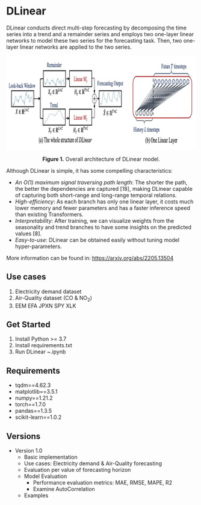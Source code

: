 # DLinear

DLinear conducts direct multi-step forecasting by decomposing the time series into a trend and a remainder series and employs two one-layer linear networks to model these two series for the forecasting task. Then, two one-layer linear networks are applied to the two series.

<p align="center">
<img src=".\utils\pic\DLinear.png" height = "250" alt="" align=center />
<br><br>
<b>Figure 1.</b> Overall architecture of DLinear model.
</p>


Although DLinear is simple, it has some compelling characteristics:

- *An $O(1)$ maximum signal traversing path length*: The shorter the path, the better the dependencies are captured [18], making DLinear capable of capturing both short-range and long-range temporal relations.
- *High-efficiency*: As each branch has only one linear layer, it costs much lower memory and fewer parameters and has a faster inference speed than existing Transformers.
- *Interpretability*: After training, we can visualize weights from the seasonality and trend branches to have some insights on the predicted values [8].
- *Easy-to-use*: DLinear can be obtained easily without tuning model hyper-parameters.

More information can be found in: https://arxiv.org/abs/2205.13504


## Use cases

1. Electricity demand dataset
2. Air-Quality dataset (CO & NO$_2$)
3. EEM EFA JPXN SPY XLK

## Get Started
1. Install Python >= 3.7
2. Install requirements.txt
3. Run DLinear  ~.ipynb

## Requirements
- tqdm==4.62.3
- matplotlib==3.5.1
- numpy==1.21.2
- torch==1.7.0
- pandas==1.3.5
- scikit-learn==1.0.2


## Versions
- Version 1.0
  - Basic implementation
  - Use cases: Electricity demand & Air-Quality forecasting
  - Evaluation per value of forecasting horizon
  - Model Evaluation
    - Performance evaluation metrics: MAE, RMSE, MAPE, R2
    - Examine AutoCorrelation 
  - Examples 
